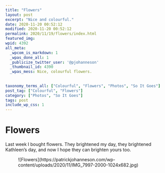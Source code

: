 ```yaml
---
title: "Flowers"
layout: post
excerpt: "Nice and colourful."
date: 2020-11-20 00:52:12
modified: 2020-11-20 00:52:12
permalink: 2020/11/19/flowers/index.html
featured_img: 
wpid: 4392
all_meta: 
  _wpcom_is_markdown: 1
  _wpas_done_all: 1
  _publicize_twitter_user: '@pjohanneson'
  _thumbnail_id: 4390
  _wpas_mess: Nice, colourful flowers.
  
  
taxonomy_terms_all: ["Colourful", "Flowers", "Photos", "So It Goes"]
post_tag: ["Colourful", "Flowers"]
category: ["Photos", "So It Goes"]
tags: post
include_wp_css: 1
---
```


# Flowers

Last week I bought flowers. They brightened my day, they brightened Kathleen’s day, and now I hope they can brighten yours too.

<figure class="wp-block-image size-large">![Flowers](https://patrickjohanneson.com/wp-content/uploads/2020/11/IMG_7997-2000-1024x682.jpg)</figure>